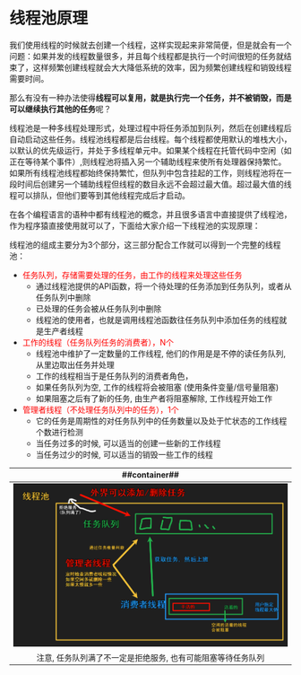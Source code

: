# 线程池原理
我们使用线程的时候就去创建一个线程，这样实现起来非常简便，但是就会有一个问题：如果并发的线程数量很多，并且每个线程都是执行一个时间很短的任务就结束了，这样频繁创建线程就会大大降低系统的效率，因为频繁创建线程和销毁线程需要时间。

那么有没有一种办法使得**线程可以复用，就是执行完一个任务，并不被销毁，而是可以继续执行其他的任务**呢？

线程池是一种多线程处理形式，处理过程中将任务添加到队列，然后在创建线程后自动启动这些任务。线程池线程都是后台线程。每个线程都使用默认的堆栈大小，以默认的优先级运行，并处于多线程单元中。如果某个线程在托管代码中空闲（如正在等待某个事件）,则线程池将插入另一个辅助线程来使所有处理器保持繁忙。如果所有线程池线程都始终保持繁忙，但队列中包含挂起的工作，则线程池将在一段时间后创建另一个辅助线程但线程的数目永远不会超过最大值。超过最大值的线程可以排队，但他们要等到其他线程完成后才启动。

在各个编程语言的语种中都有线程池的概念，并且很多语言中直接提供了线程池，作为程序猿直接使用就可以了，下面给大家介绍一下线程池的实现原理：

线程池的组成主要分为3个部分，这三部分配合工作就可以得到一个完整的线程池：

- <span style="color:red">任务队列，存储需要处理的任务，由工作的线程来处理这些任务</span>
    - 通过线程池提供的API函数，将一个待处理的任务添加到任务队列，或者从任务队列中删除
    - 已处理的任务会被从任务队列中删除
    - 线程池的使用者，也就是调用线程池函数往任务队列中添加任务的线程就是生产者线程
- <span style="color:red">工作的线程（任务队列任务的消费者），N个</span>
    - 线程池中维护了一定数量的工作线程, 他们的作用是是不停的读任务队列, 从里边取出任务并处理
    - 工作的线程相当于是任务队列的消费者角色，
    - 如果任务队列为空, 工作的线程将会被阻塞 (使用条件变量/信号量阻塞)
    - 如果阻塞之后有了新的任务, 由生产者将阻塞解除, 工作线程开始工作
- <span style="color:red">管理者线程（不处理任务队列中的任务），1个</span>
    - 它的任务是周期性的对任务队列中的任务数量以及处于忙状态的工作线程个数进行检测
    - 当任务过多的时候, 可以适当的创建一些新的工作线程
    - 当任务过少的时候, 可以适当的销毁一些工作的线程

| ##container## |
|:--:|
|![Clip_2024-01-20_21-29-14.png ##w800##](./Clip_2024-01-20_21-29-14.png)|
|注意, 任务队列满了不一定是拒绝服务, 也有可能阻塞等待任务队列|


